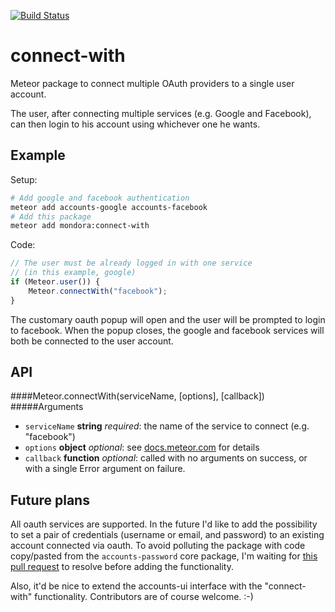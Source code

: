 [![Build Status](https://travis-ci.org/mondora/mondora-connect-with.svg?branch=master)](https://travis-ci.org/mondora/mondora-connect-with)
# connect-with
Meteor package to connect multiple OAuth providers to a
single user account.

The user, after connecting multiple services (e.g. Google
and Facebook), can then login to his account using whichever
one he wants.

## Example
Setup:
```bash
# Add google and facebook authentication
meteor add accounts-google accounts-facebook
# Add this package
meteor add mondora:connect-with
```
Code:
```js
// The user must be already logged in with one service
// (in this example, google)
if (Meteor.user()) {
	Meteor.connectWith("facebook");
}
```
The customary oauth popup will open and the user will be
prompted to login to facebook. When the popup closes, the
google and facebook services will both be connected to the
user account.

## API

####Meteor.connectWith(serviceName, [options], [callback])
#####Arguments
* `serviceName` **string** *required*: the name of the
  service to connect (e.g. "facebook")
* `options` **object** *optional*: see
  [docs.meteor.com](http://docs.meteor.com/#meteor_loginwithexternalservice)
  for details
* `callback` **function** *optional*: called with no arguments on success,
  or with a single Error argument on failure.

## Future plans
All oauth services are supported. In the future I'd like to
add the possibility to set a pair of credentials (username
or email, and password) to an existing account connected via
oauth. To avoid polluting the package with code copy/pasted
from the `accounts-password` core package, I'm waiting for
[this pull request](https://github.com/meteor/meteor/pull/2271)
to resolve before adding the functionality.

Also, it'd be nice to extend the accounts-ui interface with
the "connect-with" functionality. Contributors are of course welcome. :-)
